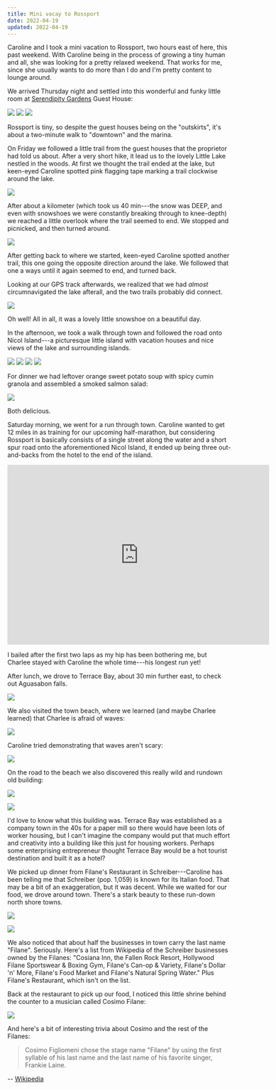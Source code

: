 ```yaml
---
title: Mini vacay to Rossport
date: 2022-04-19
updated: 2022-04-19
---
```

Caroline and I took a mini vacation to Rossport, two hours east of here, this past weekend.  With Caroline being in the process of growing a tiny human and all, she was looking for a pretty relaxed weekend. That works for me, since she usually wants to do more than I do and I'm pretty content to lounge around.

We arrived Thursday night and settled into this wonderful and funky little room at [Serendipity Gardens](http://www.serendipitygardens.ca/) Guest House:

![](IMG_1204.jpeg)
![](IMG_1230.jpeg)
![](IMG_1231.jpeg)

Rossport is tiny, so despite the guest houses being on the "outskirts", it's about a two-minute walk to "downtown" and the marina. 

On Friday we followed a little trail from the guest houses that the proprietor had told us about. After a very short hike, it lead us to the lovely Little Lake nestled in the woods. At first we thought the trail ended at the lake, but keen-eyed Caroline spotted pink flagging tape marking a trail clockwise around the lake.

![](2204_untitled_889.jpg)

After about a kilometer (which took us 40 min---the snow was DEEP, and even with snowshoes we were constantly breaking through to knee-depth) we reached a little overlook where the trail seemed to end. We stopped and picnicked, and then turned around.

![](IMG_1206.jpeg)

After getting back to where we started, keen-eyed Caroline spotted another trail, this one going the opposite direction around the lake. We followed that one a ways until it again seemed to end, and turned back.

Looking at our GPS track afterwards, we realized that we had *almost* circumnavigated the lake afterall, and the two trails probably did connect. 

![](IMG_1247.jpeg)

Oh well! All in all, it was a lovely little snowshoe on a beautiful day.

In the afternoon, we took a walk through town and followed the road onto Nicol Island---a picturesque little island with vacation houses and nice views of the lake and surrounding islands.

![](2204_untitled_1013.jpg)
![](2204_untitled_1029.jpg)
![](2204_untitled_1043.jpg)
![](2204_untitled_1047.jpg)

For dinner we had leftover orange sweet potato soup with spicy cumin granola and assembled a smoked salmon salad:

![](IMG_1207.jpeg)

Both delicious.

Saturday morning, we went for a run through town. Caroline wanted to get 12 miles in as training for our upcoming half-marathon, but considering Rossport is basically consists of a single street along the water and a short spur road onto the aforementioned Nicol Island, it ended up being three out-and-backs from the hotel to the end of the island.

<iframe height='405' width='590' frameborder='0' allowtransparency='true' scrolling='no' src='https://www.strava.com/activities/6992058849/embed/b350b54d9b275adc466b58bc69c44b53bdf2b2f9'></iframe>

I bailed after the first two laps as my hip has been bothering me, but Charlee stayed with Caroline the whole time---his longest run yet!

After lunch, we drove to Terrace Bay, about 30 min further east, to check out Aguasabon falls.

![](2204_untitled_1077.jpg)

We also visited the town beach, where we learned (and maybe Charlee learned) that Charlee is afraid of waves:

![](2204_untitled_1083.jpg)

Caroline tried demonstrating that waves aren't scary:

![](2204_untitled_1111.jpg)

On the road to the beach we also discovered this really wild and rundown old building:

![](2204_untitled_1175.jpg)

![](2204_untitled_1159.jpg)

I'd love to know what this building was. Terrace Bay was established as a company town in the 40s for a paper mill so there would have been lots of worker housing, but I can't imagine the company would put that much effort and creativity into a building like this just for housing workers. Perhaps some enterprising entrepreneur thought Terrace Bay would be a hot tourist destination and built it as a hotel?

We picked up dinner from Filane's Restaurant in Schreiber---Caroline has been telling me that Schreiber (pop. 1,059) is known for its Italian food. That may be a bit of an exaggeration, but it was decent. While we waited for our food, we drove around town. There's a stark beauty to these run-down north shore towns.

![](2204_untitled_1179.jpg)

![](2204_untitled_1187.jpg)

We also noticed that about half the businesses in town carry the last name "Filane". Seriously. Here's a list from Wikipedia of the Schreiber businesses owned by the Filanes: "Cosiana Inn, the Fallen Rock Resort, Hollywood Filane Sportswear & Boxing Gym, Filane's Can-op & Variety, Filane's Dollar 'n' More, Filane's Food Market and Filane's Natural Spring Water." Plus Filane's Restaurant, which isn't on the list.

Back at the restaurant to pick up our food, I noticed this little shrine behind the counter to a musician called Cosimo Filane:

![](IMG_1214.jpeg)

And here's a bit of interesting trivia about Cosimo and the rest of the Filanes: 

> Cosimo Figliomeni chose the stage name "Filane" by using the first syllable of his last name and the last name of his favorite singer, Frankie Laine.

-- [Wikipedia](https://en.wikipedia.org/wiki/Cosimo_Filane)
